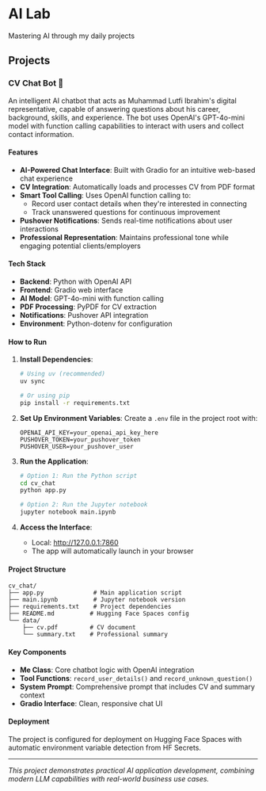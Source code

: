 # AI Lab

Mastering AI through my daily projects

## Projects

### CV Chat Bot 🤖

An intelligent AI chatbot that acts as Muhammad Lutfi Ibrahim's digital representative, capable of answering questions about his career, background, skills, and experience. The bot uses OpenAI's GPT-4o-mini model with function calling capabilities to interact with users and collect contact information.

#### Features

- **AI-Powered Chat Interface**: Built with Gradio for an intuitive web-based chat experience
- **CV Integration**: Automatically loads and processes CV from PDF format
- **Smart Tool Calling**: Uses OpenAI function calling to:
  - Record user contact details when they're interested in connecting
  - Track unanswered questions for continuous improvement
- **Pushover Notifications**: Sends real-time notifications about user interactions
- **Professional Representation**: Maintains professional tone while engaging potential clients/employers

#### Tech Stack

- **Backend**: Python with OpenAI API
- **Frontend**: Gradio web interface
- **AI Model**: GPT-4o-mini with function calling
- **PDF Processing**: PyPDF for CV extraction
- **Notifications**: Pushover API integration
- **Environment**: Python-dotenv for configuration

#### How to Run

1. **Install Dependencies**:
   ```bash
   # Using uv (recommended)
   uv sync
   
   # Or using pip
   pip install -r requirements.txt
   ```

2. **Set Up Environment Variables**:
   Create a `.env` file in the project root with:
   ```env
   OPENAI_API_KEY=your_openai_api_key_here
   PUSHOVER_TOKEN=your_pushover_token
   PUSHOVER_USER=your_pushover_user
   ```

3. **Run the Application**:
   ```bash
   # Option 1: Run the Python script
   cd cv_chat
   python app.py
   
   # Option 2: Run the Jupyter notebook
   jupyter notebook main.ipynb
   ```

4. **Access the Interface**:
   - Local: http://127.0.0.1:7860
   - The app will automatically launch in your browser

#### Project Structure

```
cv_chat/
├── app.py              # Main application script
├── main.ipynb          # Jupyter notebook version
├── requirements.txt    # Project dependencies
├── README.md          # Hugging Face Spaces config
└── data/
    ├── cv.pdf         # CV document
    └── summary.txt    # Professional summary
```

#### Key Components

- **Me Class**: Core chatbot logic with OpenAI integration
- **Tool Functions**: `record_user_details()` and `record_unknown_question()`
- **System Prompt**: Comprehensive prompt that includes CV and summary context
- **Gradio Interface**: Clean, responsive chat UI

#### Deployment

The project is configured for deployment on Hugging Face Spaces with automatic environment variable detection from HF Secrets.

---

*This project demonstrates practical AI application development, combining modern LLM capabilities with real-world business use cases.*
